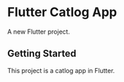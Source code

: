 # Flutter Catlog App

A new Flutter project.

## Getting Started

This project is a catlog app in Flutter.

